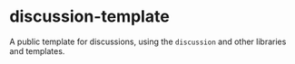 # discussion-template
A public template for discussions, using the `discussion` and other libraries and templates.
